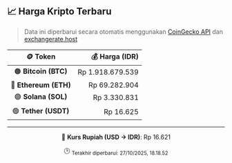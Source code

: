 

<!-- HARGA_KRIPTO -->
## 📈 Harga Kripto Terbaru

> Data ini diperbarui secara otomatis menggunakan [CoinGecko API](https://www.coingecko.com/) dan [exchangerate.host](https://exchangerate.host/)

<div align="center">

| 🪙 Token | 💰 Harga (IDR) |
|:------:|---------------:|
| 🟠 **Bitcoin (BTC)**   | Rp 1.918.679.539 |
| 🔵 **Ethereum (ETH)**  | Rp 69.282.904 |
| 🟣 **Solana (SOL)**    | Rp 3.330.831 |
| 🟢 **Tether (USDT)**   | Rp 16.625 |

---

💱 **Kurs Rupiah (USD → IDR)**: Rp 16.621

🕒 <sub>Terakhir diperbarui: 27/10/2025, 18.18.52</sub>

</div>
<!-- /HARGA_KRIPTO -->